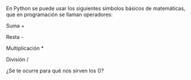 En Python se puede usar los siguientes sı́mbolos básicos de matemáticas, que en programación se llaman operadores:

 Suma                     +    

 Resta                    -    

 Multiplicación           *    

 División                 /    
 
 
 ¿Se te ocurre para qué nos sirven los ()?
 